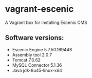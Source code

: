 # vagrant-escenic

A Vagrant box for installing Escenic CMS

## Software versions:

- Escenic Engine 5.7.50.169448
- Assembly tool 2.0.7
- Tomcat 7.0.62
- MySQL Connector 5.1.36
- Java jdk-8u45-linux-x64

